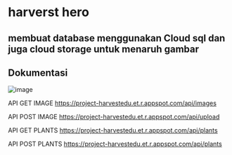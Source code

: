# harverst hero

## membuat database menggunakan Cloud sql dan juga cloud storage untuk menaruh gambar


## Dokumentasi 
![image](https://github.com/rifqiislami/HarvestHero/assets/160229817/a7919bad-dbf2-4604-9e4a-bb963a62c993)

API GET IMAGE https://project-harvestedu.et.r.appspot.com/api/images

API POST IMAGE https://project-harvestedu.et.r.appspot.com/api/upload

API GET PLANTS https://project-harvestedu.et.r.appspot.com/api/plants

API POST PLANTS https://project-harvestedu.et.r.appspot.com/api/plants
